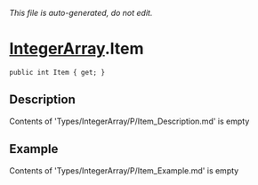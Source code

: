 *This file is auto-generated, do not edit.*

# [IntegerArray](Types/IntegerArray.md).Item
`public int Item { get; }`
## Description
Contents of 'Types/IntegerArray/P/Item_Description.md' is empty
## Example
Contents of 'Types/IntegerArray/P/Item_Example.md' is empty
